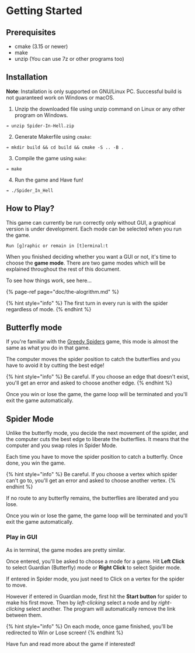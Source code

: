# Getting Started

## Prerequisites

* cmake \(3.15 or newer\)
* make
* unzip \(You can use 7z or other programs too\)

## Installation

**Note**: Installation is only supported on GNU/Linux PC. Successful build is not guaranteed work on Windows or macOS.

1. Unzip the downloaded file using unzip command on Linux or any other program on Windows.

```text
➔ unzip Spider-In-Hell.zip
```

2. Generate Makerfile using `cmake`:

```text
➔ mkdir build && cd build && cmake -S .. -B .
```

3. Compile the game using `make`:

```text
➔ make
```

4. Run the game and Have fun!

```text
➔ ./Spider_In_Hell
```

## How to Play?

This game can currently be run correctly only without GUI, a graphical version is under development. Each mode can be selected when you run the game.

```text
Run [g]raphic or remain in [t]erminal:t
```

When you finished deciding whether you want a GUI or not, it's time to choose the **game mode**. There are two game modes which will be explained throughout the rest of this document.

To see how things work, see here...

{% page-ref page="doc/the-alogrithm.md" %}

{% hint style="info" %}
The first turn in every run is with the spider regardless of mode.
{% endhint %}

## Butterfly mode

If you're familiar with the [Greedy Spiders](http://greedyspiders.com/) game, this mode is almost the same as what you do in that game.

The computer moves the spider position to catch the butterflies and you have to avoid it by cutting the best edge!

{% hint style="info" %}
Be careful. If you choose an edge that doesn't exist, you'll get an error and asked to choose another edge.
{% endhint %}

Once you win or lose the game, the game loop will be terminated and you'll exit the game automatically.

## Spider Mode

Unlike the butterfly mode, you decide the next movement of the spider, and the computer cuts the best edge to liberate the butterflies. It means that the computer and you swap roles in Spider Mode.

Each time you have to move the spider position to catch a butterfly. Once done, you win the game.

{% hint style="info" %}
Be careful. If you choose a vertex which spider can't go to, you'll get an error and asked to choose another vertex.
{% endhint %}

If no route to any butterfly remains, the butterflies are liberated and you lose.

Once you win or lose the game, the game loop will be terminated and you'll exit the game automatically.



### Play in GUI

As in terminal, the game modes are pretty similar.

Once entered, you'll be asked to choose a mode for a game. Hit **Left Click** to select Guardian \(Butterfly\) mode or **Right Click** to select Spider mode. 

If entered in Spider mode, you just need to Click on a vertex for the spider to move. 

However if entered in Guardian mode, first hit the **Start button** for spider to make his first move. Then by _left-clicking_ select a node and by _right-clicking_ select another. The program will automatically remove the link between them.

{% hint style="info" %}
On each mode, once game finished, you'll be redirected to Win or Lose screen!
{% endhint %}

Have fun and read more about the game if interested!


